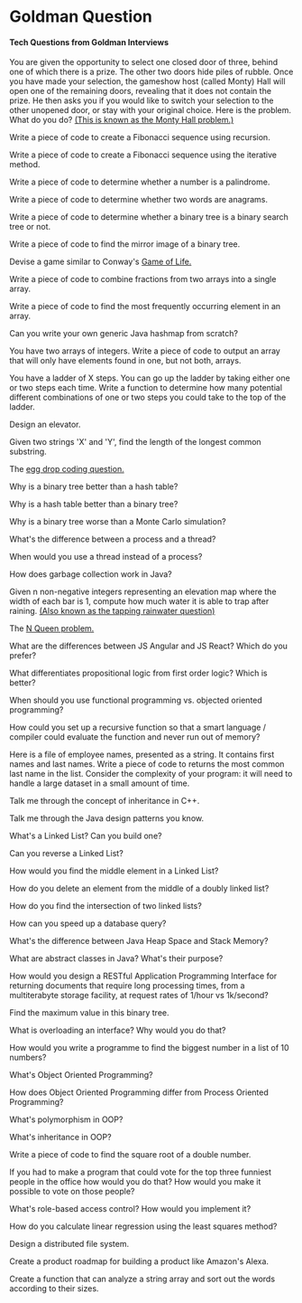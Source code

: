 # Goldman Question

#### **Tech Questions from Goldman Interviews**

You are given the opportunity to select one closed door of three, behind one of which there is a prize. The other two doors hide piles of rubble. Once you have made your selection, the gameshow host \(called Monty\) Hall will open one of the remaining doors, revealing that it does not contain the prize. He then asks you if you would like to switch your selection to the other unopened door, or stay with your original choice. Here is the problem. What do you do? [\(This is known as the Monty Hall problem.\)](https://www.montyhallproblem.com/)

Write a piece of code to create a Fibonacci sequence using recursion.

Write a piece of code to create a Fibonacci sequence using the iterative method.

Write a piece of code to determine whether a number is a palindrome.

Write a piece of code to determine whether two words are anagrams.

Write a piece of code to determine whether a binary tree is a binary search tree or not.

Write a piece of code to find the mirror image of a binary tree.

Devise a game similar to Conway's [Game of Life.](https://en.wikipedia.org/wiki/Conway%27s_Game_of_Life)

Write a piece of code to combine fractions from two arrays into a single array.

Write a piece of code to find the most frequently occurring element in an array.

Can you write your own generic Java hashmap from scratch?

You have two arrays of integers. Write a piece of code to output an array that will only have elements found in one, but not both, arrays.

You have a ladder of X steps. You can go up the ladder by taking either one or two steps each time. Write a function to determine how many potential different combinations of one or two steps you could take to the top of the ladder.

Design an elevator.

Given two strings 'X' and 'Y', find the length of the longest common substring.

The [egg drop coding question.](http://datagenetics.com/blog/july22012/index.html)

Why is a binary tree better than a hash table?

Why is a hash table better than a binary tree?

Why is a binary tree worse than a Monte Carlo simulation?

What's the difference between a process and a thread?

When would you use a thread instead of a process?

How does garbage collection work in Java?

Given n non-negative integers representing an elevation map where the width of each bar is 1, compute how much water it is able to trap after raining. [\(Also known as the tapping rainwater question\) ](https://www.geeksforgeeks.org/trapping-rain-water/)

The [N Queen problem.](https://www.tutorialspoint.com/N-Queen-Problem)

What are the differences between JS Angular and JS React? Which do you prefer?

What differentiates propositional logic from first order logic? Which is better?

When should you use functional programming vs. objected oriented programming?

How could you set up a recursive function so that a smart language / compiler could evaluate the function and never run out of memory?

Here is a file of employee names, presented as a string. It contains first names and last names. Write a piece of code to returns the most common last name in the list.  Consider the complexity of your program: it will need to handle a large dataset in a small amount of time.

Talk me through the concept of inheritance in C++.

Talk me through the Java design patterns you know.

What's a Linked List? Can you build one?

Can you reverse a Linked List?

How would you find the middle element in a Linked List?

How do you delete an element from the middle of a doubly linked list?

How do you find the intersection of two linked lists?

How can you speed up a database query?

What's the difference between Java Heap Space and Stack Memory?

What are abstract classes in Java? What's their purpose?

How would you design a RESTful Application Programming Interface for returning documents that require long processing times, from a multiterabyte storage facility, at request rates of 1/hour vs 1k/second?

Find the maximum value in this binary tree.

What is overloading an interface? Why would you do that?

How would you write a programme to find the biggest number in a list of 10 numbers?

What's Object Oriented Programming?

How does Object Oriented Programming differ from Process Oriented Programming?

What's polymorphism in OOP?

What's inheritance in OOP?

Write a piece of code to find the square root of a double number.

If you had to make a program that could vote for the top three funniest people in the office how would you do that? How would you make it possible to vote on those people?

What's role-based access control? How would you implement it?

How do you calculate linear regression using the least squares method?

Design a distributed file system.

Create a product roadmap for building a product like Amazon's Alexa.

Create a function that can analyze a string array and sort out the words according to their sizes. 

